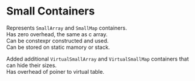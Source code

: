 # Small Containers

Represents `SmallArray` and `SmallMap` containers. \
Has zero overhead, the same as c array. \
Can be constexpr constructed and used. \
Can be stored on static mamory or stack.

Added additional `VirtualSmallArray` and `VirtualSmallMap` containers that can hide their sizes. \
Has overhead of poiner to virtual table.